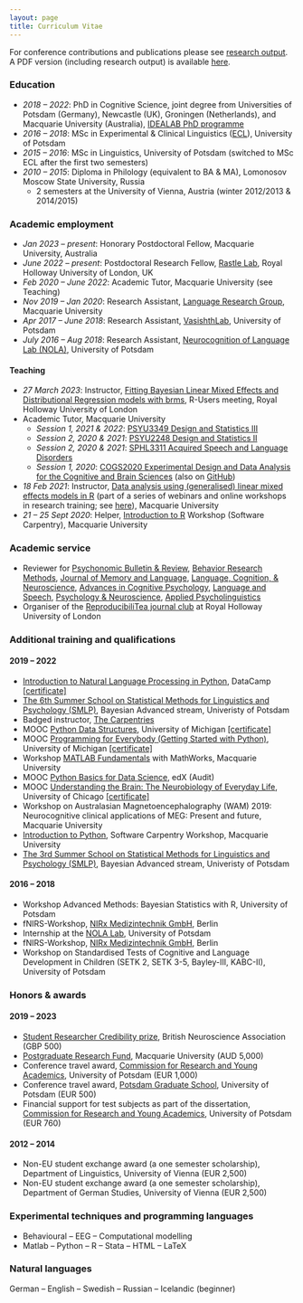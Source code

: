 ```yaml
---
layout: page
title: Curriculum Vitae
---
```


For conference contributions and publications please see [research output](https://mariakna.github.io/research/).<br>
A PDF version (including research output) is available [here](CV_MKorochkina.pdf).

### Education

* *2018 – 2022*: PhD in Cognitive Science, joint degree from Universities of Potsdam (Germany), Newcastle (UK), Groningen (Netherlands), and Macquarie University (Australia), [IDEALAB PhD programme](https://phd-idealab.com/)
* *2016 – 2018*: MSc in Experimental & Clinical Linguistics ([ECL](https://www.uni-potsdam.de/en/iecl/index)), University of Potsdam
* *2015 – 2016*: MSc in Linguistics, University of Potsdam (switched to MSc ECL after the first two semesters)
* *2010 – 2015*: Diploma in Philology (equivalent to BA & MA), Lomonosov Moscow State University, Russia
  * 2 semesters at the University of Vienna, Austria (winter 2012/2013 & 2014/2015)

### Academic employment

* *Jan 2023 – present*: Honorary Postdoctoral Fellow, Macquarie University, Australia
* *June 2022 – present*: Postdoctoral Research Fellow, [Rastle Lab](https://www.rastlelab.com/), Royal Holloway University of London, UK
* *Feb 2020 – June 2022*: Academic Tutor, Macquarie University (see Teaching)
* *Nov 2019 – Jan 2020*: Research Assistant, [Language Research Group](https://www.mq.edu.au/about/about-the-university/faculties-and-departments/medicine-and-health-sciences/departments-and-centres/department-of-cognitive-science/our-research/language), Macquarie University
* *Apr 2017 – June 2018*: Research Assistant, [VasishthLab](https://vasishth.github.io/), University of Potsdam
* *July 2016 – Aug 2018*: Research Assistant, [Neurocognition of Language Lab (NOLA)](http://www.uni-potsdam.de/nola/index.html), University of Potsdam

#### Teaching

* *27 March 2023*: Instructor, [Fitting Bayesian Linear Mixed Effects and Distributional Regression models with brms](https://github.com/mariakna/RHUL_RGroup_BayesLMMs), R-Users meeting, Royal Holloway University of London
* Academic Tutor, Macquarie University
  * *Session 1, 2021 &amp; 2022*: [PSYU3349 Design and Statistics III](https://unitguides.mq.edu.au/unit_offerings/139805/unit_guide)
  * *Session 2, 2020 &amp; 2021*: [PSYU2248 Design and Statistics II](https://unitguides.mq.edu.au/unit_offerings/140336/unit_guide)
  * *Session 2, 2020 &amp; 2021*: [SPHL3311 Acquired Speech and Language Disorders](https://unitguides.mq.edu.au/unit_offerings/134147/unit_guide)
  * *Session 1, 2020*: [COGS2020 Experimental Design and Data Analysis for the Cognitive and Brain Sciences](https://unitguides.mq.edu.au/unit_offerings/123650/unit_guide) (also on [GitHub](https://crossley.github.io/cogs2020_2020/index.html))
* *18 Feb 2021*: Instructor, [Data analysis using (generalised) linear mixed effects models in R](https://github.com/mariakna/MQ-eResearchTraining-GLMMs) (part of a series of webinars and online workshops in research training; see [here](https://www.eventbrite.co.uk/e/2021-eresearch-training-kickoff-at-macquarie-university-tickets-136557911389)), Macquarie University
* *21 – 25 Sept 2020*: Helper, [Introduction to R](https://mq-software-carpentry.github.io/2020-09-21-intro-to-r/) Workshop (Software Carpentry), Macquarie University

### Academic service

* Reviewer for [Psychonomic Bulletin &amp; Review](https://www.springer.com/journal/13423/?gclid=CjwKCAjwscGjBhAXEiwAswQqNFXe14yGu9kzduNuSp92mNkr3KhOgbLB_G63MLwdLOl66a-jgCaQ5xoCQ4UQAvD_BwE), [Behavior Research Methods](https://www.springer.com/journal/13428), [Journal of Memory and Language](https://www.sciencedirect.com/journal/journal-of-memory-and-language), [Language, Cognition, & Neuroscience](https://www.tandfonline.com/journals/plcp21), [Advances in Cognitive Psychology](https://www.ac-psych.org/en/home), [Language and Speech](https://journals.sagepub.com/home/las), [Psychology & Neuroscience](https://www.apa.org/pubs/journals/pne), [Applied Psycholinguistics](https://www.cambridge.org/core/journals/applied-psycholinguistics) 
* Organiser of the [ReproducibiliTea journal club](https://osf.io/m4hn7/) at Royal Holloway University of London

### Additional training and qualifications

#### 2019 – 2022

* [Introduction to Natural Language Processing in Python](https://www.datacamp.com/courses/introduction-to-natural-language-processing-in-python), DataCamp [[certificate]](https://github.com/mariakna/mariakna.github.io/blob/master/intro_nlp_datacamp_certificate.pdf)
* [The 6th Summer School on Statistical Methods for Linguistics and Psychology (SMLP)](https://vasishth.github.io/smlp2022/), Bayesian Advanced stream, Univeristy of Potsdam
* Badged instructor, [The Carpentries](https://carpentries.org/)
* MOOC [Python Data Structures](https://www.coursera.org/learn/python-data), University of Michigan [[certificate]](https://github.com/mariakna/mariakna.github.io/blob/master/certificate_python_course_part2.pdf)
* MOOC [Programming for Everybody (Getting Started with Python)](https://www.coursera.org/learn/python), University of Michigan [[certificate]](https://github.com/mariakna/mariakna.github.io/blob/master/certificate_python_course_part1.pdf)
* Workshop [MATLAB Fundamentals](https://www.eventbrite.co.uk/e/matlab-fundamentals-at-macquarie-university-tickets-111336725142) with MathWorks, Macquarie University
* MOOC [Python Basics for Data Science](https://learning.edx.org/course/course-v1:IBM+PY0101EN+1T2020/home), edX (Audit)
* MOOC [Understanding the Brain: The Neurobiology of Everyday Life](https://www.coursera.org/learn/neurobiology?#enroll), University of Chicago [[certificate]](https://github.com/mariakna/mariakna.github.io/blob/master/Coursera%203FM8UYY27R4_certificate.pdf)
* Workshop on Australasian Magnetoencephalography (WAM) 2019: Neurocognitive clinical applications of MEG: Present and future, Macquarie University
* [Introduction to Python](https://mq-software-carpentry.github.io/2019-12-03-intro-to-python/), Software Carpentry Workshop, Macquarie University
* [The 3rd Summer School on Statistical Methods for Linguistics and Psychology (SMLP)](https://vasishth.github.io/smlp2019/), Bayesian Advanced stream, Univeristy of Potsdam

#### 2016 – 2018

* Workshop Advanced Methods: Bayesian Statistics with R, University of Potsdam
* fNIRS-Workshop, [NIRx Medizintechnik GmbH](https://nirx.net/), Berlin
* Internship at the [NOLA Lab](http://www.uni-potsdam.de/nola/index.html), University of Potsdam
* fNIRS-Workshop, [NIRx Medizintechnik GmbH](https://nirx.net/), Berlin
* Workshop on Standardised Tests of Cognitive and Language Development in Children (SETK 2, SETK 3-5, Bayley-III, KABC-II), University of Potsdam

### Honors & awards

#### 2019 – 2023

* [Student Researcher Credibility prize](https://www.bna.org.uk/mediacentre/news/credibility-prize-2023/), British Neuroscience Association (GBP 500)
* [Postgraduate Research Fund](https://students.mq.edu.au/study/my-research-program/grants-and-funding), Macquarie University (AUD 5,000)
* Conference travel award, [Commission for Research and Young Academics](https://www.uni-potsdam.de/en/humfak/research/supportforyoungacademics/fundingopportunitiesatthefaculty), University of Potsdam (EUR 1,000)
* Conference travel award, [Potsdam Graduate School](https://www.uni-potsdam.de/en/pogs/), University of Potsdam (EUR 500)
* Financial support for test subjects as part of the dissertation, [Commission for Research and Young Academics](https://www.uni-potsdam.de/en/humfak/research/supportforyoungacademics/fundingopportunitiesatthefaculty), University of Potsdam (EUR 760)

#### 2012 – 2014

* Non-EU student exchange award (a one semester scholarship), Department of Linguistics, University of Vienna (EUR 2,500)
* Non-EU student exchange award (a one semester scholarship), Department of German Studies, University of Vienna (EUR 2,500)

### Experimental techniques and programming languages

* Behavioural – EEG – Computational modelling
* Matlab – Python – R – Stata – HTML – LaTeX

### Natural languages

German – English – Swedish – Russian – Icelandic (beginner)





